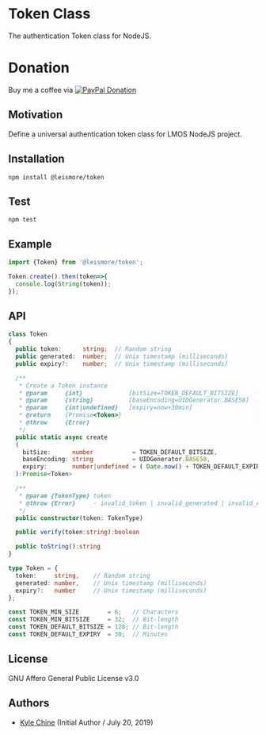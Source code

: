 # Token Class

The authentication Token class for NodeJS.

# Donation

Buy me a coffee via [![PayPal Donation](https://www.paypalobjects.com/en_AU/i/btn/btn_donateCC_LG.gif)](https://www.paypal.com/cgi-bin/webscr?cmd=_donations&business=SPPJPYRY4D6WC&item_name=Give+people+an+option+to+support+my+open+source+software.&currency_code=AUD&source=url)

## Motivation

Define a universal authentication token class for LMOS NodeJS project.

## Installation

`npm install @leismore/token`

## Test

`npm test`

## Example

```typescript
import {Token} from '@leismore/token';

Token.create().then(token=>{
  console.log(String(token));
});
```

## API

```typescript
class Token
{
  public token:      string;  // Random string
  public generated:  number;  // Unix timestamp (milliseconds)
  public expiry?:    number;  // Unix timestamp (milliseconds)

  /**
   * Create a Token instance
   * @param     {int}             [bitSize=TOKEN_DEFAULT_BITSIZE]     - Token bit-length (multiple of 8)
   * @param     {string}          [baseEncoding=UIDGenerator.BASE58]  - Token baseEncoding
   * @param     {int|undefined}   [expiry=now+30min]                  - Token expiry Unix-timestamp (millisecond)
   * @return    {Promise<Token>}                                      - A Token instance
   * @throw     {Error}                                               - invalid_bitSize | invalid_baseEncoding | invalid_expiry
   */
  public static async create
  (
    bitSize:      number           = TOKEN_DEFAULT_BITSIZE,
    baseEncoding: string           = UIDGenerator.BASE58,
    expiry:       number|undefined = ( Date.now() + TOKEN_DEFAULT_EXPIRY * 60 * 1000 )
  ):Promise<Token>

  /**
   * @param {TokenType} token
   * @throw {Error}     - invalid_token | invalid_generated | invalid_expiry
   */
  public constructor(token: TokenType)

  public verify(token:string):boolean

  public toString():string
}

type Token = {
  token:     string,    // Random string
  generated: number,    // Unix timestamp (milliseconds)
  expiry?:   number     // Unix timestamp (milliseconds)
};

const TOKEN_MIN_SIZE        = 6;   // Characters
const TOKEN_MIN_BITSIZE     = 32;  // Bit-length
const TOKEN_DEFAULT_BITSIZE = 128; // Bit-length
const TOKEN_DEFAULT_EXPIRY  = 30;  // Minutes
```

## License

GNU Affero General Public License v3.0

## Authors

* [Kyle Chine](https://www.kylechine.name) (Initial Author / July 20, 2019)
